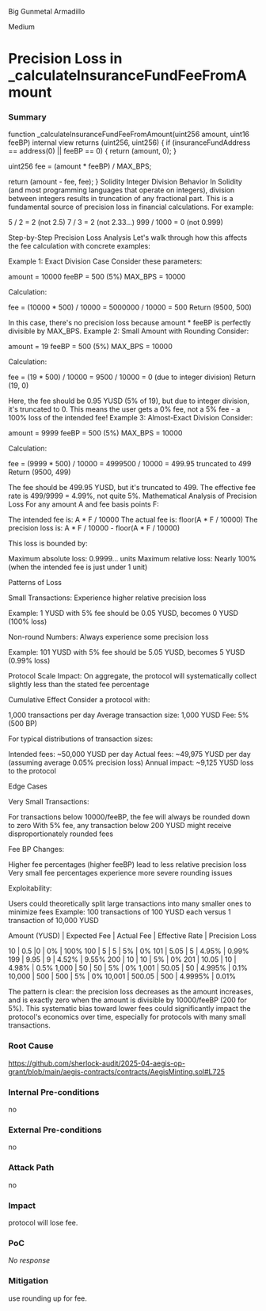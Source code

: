 Big Gunmetal Armadillo

Medium

# Precision Loss in _calculateInsuranceFundFeeFromAmount

### Summary



function _calculateInsuranceFundFeeFromAmount(uint256 amount, uint16 feeBP) internal view returns (uint256, uint256) {
  if (insuranceFundAddress == address(0) || feeBP == 0) {
    return (amount, 0);
  }

  uint256 fee = (amount * feeBP) / MAX_BPS;

  return (amount - fee, fee);
}
Solidity Integer Division Behavior
In Solidity (and most programming languages that operate on integers), division between integers results in truncation of any fractional part. This is a fundamental source of precision loss in financial calculations.
For example:

5 / 2 = 2 (not 2.5)
7 / 3 = 2 (not 2.33...)
999 / 1000 = 0 (not 0.999)

Step-by-Step Precision Loss Analysis
Let's walk through how this affects the fee calculation with concrete examples:


Example 1: Exact Division Case
Consider these parameters:

amount = 10000
feeBP = 500 (5%)
MAX_BPS = 10000

Calculation:

fee = (10000 * 500) / 10000 = 5000000 / 10000 = 500
Return (9500, 500)

In this case, there's no precision loss because amount * feeBP is perfectly divisible by MAX_BPS.
Example 2: Small Amount with Rounding
Consider:

amount = 19
feeBP = 500 (5%)
MAX_BPS = 10000

Calculation:

fee = (19 * 500) / 10000 = 9500 / 10000 = 0 (due to integer division)
Return (19, 0)

Here, the fee should be 0.95 YUSD (5% of 19), but due to integer division, it's truncated to 0. This means the user gets a 0% fee, not a 5% fee - a 100% loss of the intended fee!
Example 3: Almost-Exact Division
Consider:

amount = 9999
feeBP = 500 (5%)
MAX_BPS = 10000

Calculation:

fee = (9999 * 500) / 10000 = 4999500 / 10000 = 499.95 truncated to 499
Return (9500, 499)

The fee should be 499.95 YUSD, but it's truncated to 499. The effective fee rate is 499/9999 = 4.99%, not quite 5%.
Mathematical Analysis of Precision Loss
For any amount A and fee basis points F:

The intended fee is: A * F / 10000
The actual fee is: floor(A * F / 10000)
The precision loss is: A * F / 10000 - floor(A * F / 10000)

This loss is bounded by:

Maximum absolute loss: 0.9999... units
Maximum relative loss: Nearly 100% (when the intended fee is just under 1 unit)

Patterns of Loss

Small Transactions: Experience higher relative precision loss

Example: 1 YUSD with 5% fee should be 0.05 YUSD, becomes 0 YUSD (100% loss)


Non-round Numbers: Always experience some precision loss

Example: 101 YUSD with 5% fee should be 5.05 YUSD, becomes 5 YUSD (0.99% loss)


Protocol Scale Impact: On aggregate, the protocol will systematically collect slightly less than the stated fee percentage

Cumulative Effect
Consider a protocol with:

1,000 transactions per day
Average transaction size: 1,000 YUSD
Fee: 5% (500 BP)

For typical distributions of transaction sizes:

Intended fees: ~50,000 YUSD per day
Actual fees: ~49,975 YUSD per day (assuming average 0.05% precision loss)
Annual impact: ~9,125 YUSD loss to the protocol

Edge Cases

Very Small Transactions:

For transactions below 10000/feeBP, the fee will always be rounded down to zero
With 5% fee, any transaction below 200 YUSD might receive disproportionately rounded fees


Fee BP Changes:

Higher fee percentages (higher feeBP) lead to less relative precision loss
Very small fee percentages experience more severe rounding issues


Exploitability:

Users could theoretically split large transactions into many smaller ones to minimize fees
Example: 100 transactions of 100 YUSD each versus 1 transaction of 10,000 YUSD



Amount (YUSD)     | Expected Fee |      Actual Fee |       Effective Rate |       Precision Loss

10    | 0.5 |0 | 0% | 100%
100 | 5 | 5 | 5% | 0%
101 | 5.05 | 5 | 4.95% | 0.99%
199 | 9.95 | 9 | 4.52% | 9.55%
200 | 10 | 10 | 5% | 0%
201 | 10.05 | 10 | 4.98% | 0.5%
1,000 | 50 | 50 | 5% | 0%
1,001 | 50.05 | 50 | 4.995% | 0.1%
10,000 | 500 | 500 | 5% | 0%
10,001 | 500.05 | 500 | 4.9995% | 0.01%




The pattern is clear: the precision loss decreases as the amount increases, and is exactly zero when the amount is divisible by 10000/feeBP (200 for 5%).
This systematic bias toward lower fees could significantly impact the protocol's economics over time, especially for protocols with many small transactions.

### Root Cause

https://github.com/sherlock-audit/2025-04-aegis-op-grant/blob/main/aegis-contracts/contracts/AegisMinting.sol#L725

### Internal Pre-conditions

no

### External Pre-conditions

no

### Attack Path

no

### Impact

protocol will lose fee.

### PoC

_No response_

### Mitigation

use rounding up for fee.